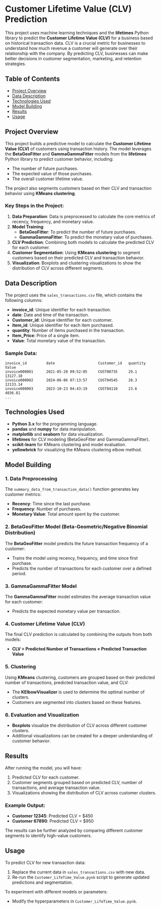# Customer Lifetime Value (CLV) Prediction

This project uses machine learning techniques and the **lifetimes** Python library to predict the **Customer Lifetime Value (CLV)** for a business based on historical transaction data. CLV is a crucial metric for businesses to understand how much revenue a customer will generate over their relationship with the company. By predicting CLV, businesses can make better decisions in customer segmentation, marketing, and retention strategies.

## Table of Contents

- [Project Overview](#project-overview)
- [Data Description](#data-description)
- [Technologies Used](#technologies-used)
- [Model Building](#model-building)
- [Results](#results)
- [Usage](#usage)

## Project Overview

This project builds a predictive model to calculate the **Customer Lifetime Value (CLV)** of customers using transaction history. The model leverages the **BetaGeoFitter** and **GammaGammaFitter** models from the **lifetimes** Python library to predict customer behavior, including:
- The number of future purchases.
- The expected value of those purchases.
- The overall customer lifetime value.

The project also segments customers based on their CLV and transaction behavior using **KMeans clustering**.

### Key Steps in the Project:
1. **Data Preparation**: Data is preprocessed to calculate the core metrics of recency, frequency, and monetary value.
2. **Model Training**:
   - **BetaGeoFitter**: To predict the number of future purchases.
   - **GammaGammaFitter**: To predict the monetary value of purchases.
3. **CLV Prediction**: Combining both models to calculate the predicted CLV for each customer.
4. **Customer Segmentation**: Using **KMeans clustering** to segment customers based on their predicted CLV and transaction behavior.
5. **Visualization**: Boxplots and clustering visualizations to show the distribution of CLV across different segments.



## Data Description

The project uses the `sales_transactions.csv` file, which contains the following columns:

- **invoice_id**: Unique identifier for each transaction.
- **date**: Date and time of the transaction.
- **Customer_id**: Unique identifier for each customer.
- **item_id**: Unique identifier for each item purchased.
- **quantity**: Number of items purchased in the transaction.
- **Item_Price**: Price of a single item.
- **Value**: Total monetary value of the transaction.

### Sample Data:
```plaintext
invoice_id         date                    Customer_id   quantity   Value
invoice000001      2021-05-20 09:52:05     CUST00735     29.1       13127.18
invoice000002      2024-06-06 07:13:57     CUST04545     28.3       12133.14
invoice000003      2023-10-23 04:43:19     CUST04110     23.6       4036.81
...
```

## Technologies Used

- **Python 3.x** for the programming language.
- **pandas** and **numpy** for data manipulation.
- **matplotlib** and **seaborn** for data visualization.
- **lifetimes** for CLV modeling (BetaGeoFitter and GammaGammaFitter).
- **scikit-learn** for KMeans clustering and model evaluation.
- **yellowbrick** for visualizing the KMeans clustering elbow method.


## Model Building

### 1. Data Preprocessing
The `summary_data_from_transaction_data()` function generates key customer metrics:
- **Recency**: Time since the last purchase.
- **Frequency**: Number of purchases.
- **Monetary Value**: Total amount spent by the customer.

### 2. BetaGeoFitter Model (Beta-Geometric/Negative Binomial Distribution)
The **BetaGeoFitter** model predicts the future transaction frequency of a customer:
- Trains the model using recency, frequency, and time since first purchase.
- Predicts the number of transactions for each customer over a defined period.

### 3. GammaGammaFitter Model
The **GammaGammaFitter** model estimates the average transaction value for each customer:
- Predicts the expected monetary value per transaction.

### 4. Customer Lifetime Value (CLV)
The final CLV prediction is calculated by combining the outputs from both models:
- **CLV = Predicted Number of Transactions × Predicted Transaction Value**

### 5. Clustering
Using **KMeans** clustering, customers are grouped based on their predicted number of transactions, predicted transaction value, and CLV:
- The **KElbowVisualizer** is used to determine the optimal number of clusters.
- Customers are segmented into clusters based on these features.

### 6. Evaluation and Visualization
- **Boxplots** visualize the distribution of CLV across different customer clusters.
- Additional visualizations can be created for a deeper understanding of customer behavior.

## Results

After running the model, you will have:
1. Predicted CLV for each customer.
2. Customer segments grouped based on predicted CLV, number of transactions, and average transaction value.
3. Visualizations showing the distribution of CLV across customer clusters.

### Example Output:
- **Customer 12345**: Predicted CLV = $450
- **Customer 67890**: Predicted CLV = $950

The results can be further analyzed by comparing different customer segments to identify high-value customers.

## Usage

To predict CLV for new transaction data:

1. Replace the current data in `sales_transactions.csv` with new data.
2. Re-run the `Customer_LifeTime_Value.pynb` script to generate updated predictions and segmentation.

To experiment with different models or parameters:
- Modify the hyperparameters in `Customer_LifeTime_Value.pynb`.
